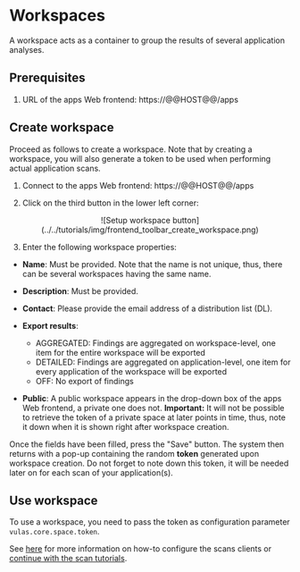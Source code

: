 # Workspaces

A workspace acts as a container to group the results of several application analyses.

## Prerequisites

1. URL of the apps Web frontend: https://@@HOST@@/apps

## Create workspace

Proceed as follows to create a workspace. Note that by creating a workspace, you will also generate a token to be used when performing actual application scans.

1. Connect to the apps Web frontend: https://@@HOST@@/apps

2. Click on the third button in the lower left corner:

<center>![Setup workspace button](../../tutorials/img/frontend_toolbar_create_workspace.png)</center>

3. Enter the following workspace properties:

- **Name**: Must be provided. Note that the name is not unique, thus, there can be several workspaces having the same name.
- **Description**: Must be provided.
- **Contact**: Please provide the email address of a distribution list (DL).
- **Export results**:
    * AGGREGATED: Findings are aggregated on workspace-level, one item for the entire workspace will be exported
    * DETAILED: Findings are aggregated on application-level, one item for every application of the workspace will be exported
    * OFF: No export of findings

- **Public**: A public workspace appears in the drop-down box of the apps Web frontend, a private one does not. **Important:** It will not be possible to retrieve the token of a private space at later points in time, thus, note it down when it is shown right after workspace creation.

Once the fields have been filled, press the "Save" button. The system then returns with a pop-up containing the random **token** generated upon workspace creation. Do not forget to note down this token, it will be needed later on for each scan of your application(s).

## Use workspace

To use a workspace, you need to pass the token as configuration parameter `vulas.core.space.token`.

See [here](../../../user/manuals/setup/#setup) for more information on how-to configure the scans clients or [continue with the scan tutorials](../../tutorials).
